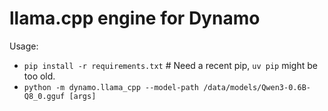 # llama.cpp engine for Dynamo

Usage:
- `pip install -r requirements.txt` # Need a recent pip, `uv pip` might be too old.
- `python -m dynamo.llama_cpp --model-path /data/models/Qwen3-0.6B-Q8_0.gguf [args]`


